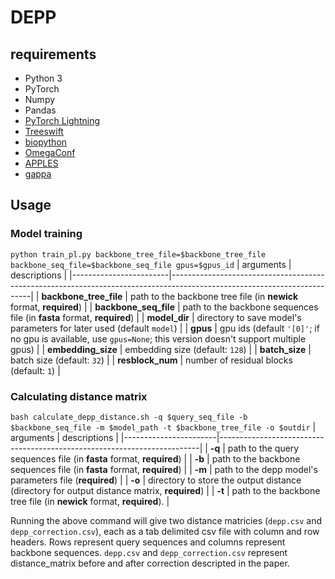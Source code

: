 # DEPP
## requirements
* Python 3
* PyTorch
* Numpy
* Pandas
* [PyTorch Lightning](https://github.com/PyTorchLightning/pytorch-lightning)
* [Treeswift](https://github.com/niemasd/TreeSwift)
* [biopython](https://biopython.org/wiki/Download)
* [OmegaConf](https://github.com/omry/omegaconf)
* [APPLES](https://github.com/balabanmetin/apples)
* [gappa](https://github.com/lczech/gappa)

## Usage
### Model training
`python train_pl.py backbone_tree_file=$backbone_tree_file backbone_seq_file=$backbone_seq_file gpus=$gpus_id`
| arguments              | descriptions                                                                                                            |
|------------------------|-------------------------------------------------------------------------------------------------------------------------|
| **backbone_tree_file** | path to the backbone tree file (in **newick** format, **required**)                                                     |
| **backbone_seq_file**  | path to the backbone sequences file (in **fasta** format, **required**)                                                 |
| **model_dir**          | directory to save model's parameters for later used (default `model`)                                                   |
| **gpus**               | gpu ids (default `'[0]'`; if no gpu is available, use `gpus=None`; this version doesn't support multiple gpus)          |
| **embedding_size**     | embedding size (default: `128`)                                                                                         |
| **batch_size**         | batch size (default: `32`)                                                                                              |
| **resblock_num**       | number of residual blocks (default: `1`)                                                                                |

### Calculating distance matrix
`bash calculate_depp_distance.sh -q $query_seq_file -b $backbone_seq_file -m $model_path -t $backbone_tree_file -o $outdir`
| arguments             | descriptions                                                            |
|-----------------------|-------------------------------------------------------------------------|
| **-q**                | path to the query sequences file (in **fasta** format, **required**)    |
| **-b**                | path to the backbone sequences file (in **fasta** format, **required**) |
| **-m**                | path to the depp model's parameters file (**required**)                 |
| **-o**                | directory to store the output distance (directory for output distance matrix, **required**) |
| **-t**                | path to the backbone tree file (in **newick** format, **required**).    |

Running the above command will give two distance matricies (`depp.csv` and `depp_correction.csv`), each as a tab delimited csv file with column and row headers. Rows represent query sequences and columns represent backbone sequences. `depp.csv` and `depp_correction.csv` represent distance_matrix before and after correction descripted in the paper.
